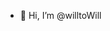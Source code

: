 - 👋 Hi, I’m @willtoWill

<!---
willtoWill/willtoWill is a ✨ special ✨ repository because its `README.md` (this file) appears on your GitHub profile.
You can click the Preview link to take a look at your changes.
--->
